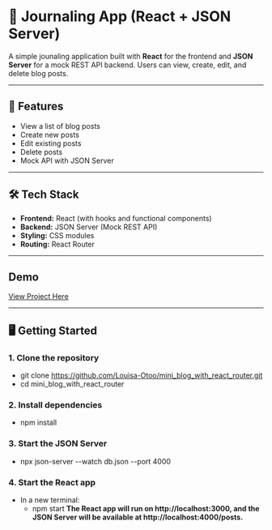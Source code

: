 # 📝 Journaling App (React + JSON Server)

A simple jounaling application built with **React** for the frontend and **JSON Server** for a mock REST API backend. Users can view, create, edit, and delete blog posts.

---

## 🚀 Features

- View a list of blog posts
- Create new posts
- Edit existing posts
- Delete posts
- Mock API with JSON Server

---

## 🛠️ Tech Stack

- **Frontend:** React (with hooks and functional components)
- **Backend:** JSON Server (Mock REST API)
- **Styling:** CSS modules
- **Routing:** React Router

---
## Demo

[View Project Here](https://mini-blog-frontend.onrender.com/)

---

## 🖥️ Getting Started

### 1. Clone the repository
- git clone https://github.com/Louisa-Otoo/mini_blog_with_react_router.git
- cd mini_blog_with_react_router

### 2. Install dependencies
- npm install

### 3. Start the JSON Server
- npx json-server --watch db.json --port 4000

### 4. Start the React app
- In a new terminal:
  - npm start
**The React app will run on http://localhost:3000, and the JSON Server will be available at http://localhost:4000/posts.**
